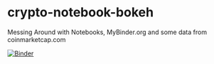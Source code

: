 # crypto-notebook-bokeh
Messing Around with Notebooks, MyBinder.org and some data from coinmarketcap.com

[![Binder](https://mybinder.org/badge.svg)](https://mybinder.org/v2/gh/BenSimonds/crypto-notebook-bokeh/master)
